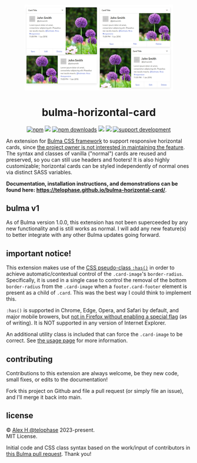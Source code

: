 <div align="center">
<img src="https://raw.githubusercontent.com/telophase/bulma-horizontal-card/main/hugo/static/hcard.png" style="max-width: 80%;">
<h1>bulma-horizontal-card</h1>
<p>
<a href="https://www.npmjs.com/package/@telophase/bulma-horizontal-card"><img src="https://img.shields.io/npm/v/@telophase/bulma-horizontal-card?logo=npm" alt="npm"></a>
<a href="https://www.npmjs.com/package/@telophase/bulma-horizontal-card?activeTab=dependencies"><img src="https://img.shields.io/npm/dependency-version/@telophase/bulma-horizontal-card/bulma?label=bulma%20version&logo=bulma"></a>
<a href="https://www.npmjs.com/package/@telophase/bulma-horizontal-card"><img src="https://img.shields.io/npm/dw/@telophase/bulma-horizontal-card?logo=npm" alt="npm downloads"></a> 
<a href="https://github.com/telophase/bulma-horizontal-card/commits/main"><img src="https://img.shields.io/github/last-commit/telophase/bulma-horizontal-card?label=last%20commit&logo=github"></a>
<a href="https://www.npmjs.com/package/@telophase/bulma-horizontal-card"><img src="https://img.shields.io/npm/l/@telophase/bulma-horizontal-card"></a>
<a href="https://ko-fi.com/gimon"><img src="https://img.shields.io/static/v1?label=support&amp;color=blueviolet&amp;message=@%20ko-fi&amp;logo=ko-fi" alt="support development"></a></p>
<p>
</div>

An extension for [Bulma CSS framework](https://github.com/jgthms/bulma)  to support responsive horizontal cards, since [the project owner is not interested in maintaining the feature](https://github.com/jgthms/bulma/pull/1596#issuecomment-429735282).  The syntax and classes of vanilla ("normal") cards are reused and preserved, so you can still use headers and footers! It is also highly customizable; horizontal cards can be styled independently of normal ones via distinct SASS variables.

**Documentation, installation instructions, and demonstrations can be found here: https://telophase.github.io/bulma-horizontal-card/**.

## bulma v1
As of Bulma version 1.0.0, this extension has not been superceeded by any new functionality and is still works as normal. I will add any new feature(s) to better integrate with any other Bulma updates going forward.

## important notice!
This extension makes use of the [CSS pseudo-class `:has()`](https://developer.mozilla.org/en-US/docs/Web/CSS/:has) in order to achieve automatic/contextual control of the `.card-image`'s `border-radius`. Specifically, it is used in a single case to control the removal of the bottom `border-radius` from the `.card-image` when a `footer.card-footer` element is present as a child of `.card`. This was the best way I could think to implement this.

`:has()` is supported in Chrome, Edge, Opera, and Safari by default, and major mobile browers, but [not in Firefox without enabling a special flag](https://caniuse.com/css-has) (as of writing). It is NOT supported in any version of Internet Explorer.

An additional utility class is included that can force the `.card-image` to be correct. See [the usage page](https://telophase.github.io/bulma-horizontal-card/usage/#fix-block-footers-on-firefox-with-is-radiusless-bottom) for more information.

## contributing
Contributions to this extension are always welcome, be they new code, small fixes, or edits to the documentation!

Fork this project on Github and file a pull request (or simply file an issue), and I'll merge it back into main.

## license
&#169; [Alex H @telophase](https://github.com/telophase) 2023-present.<br>
MIT License.

Initial code and CSS class syntax based on the work/input of contributors in [this Bulma pull request](https://github.com/jgthms/bulma/pull/1596). Thank you!

